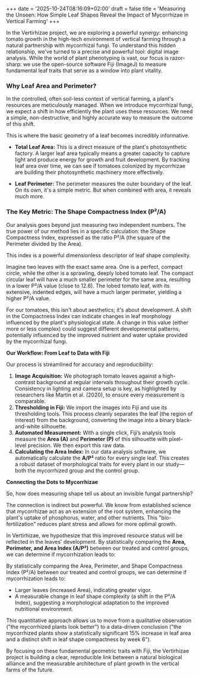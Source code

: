 +++
date = '2025-10-24T08:16:09+02:00'
draft = false
title = 'Measuring the Unseen: How Simple Leaf Shapes Reveal the Impact of Mycorrhizae in Vertical Farming'
+++

In the Vertirhizae project, we are exploring a powerful synergy: enhancing tomato growth in the high-tech environment of vertical farming through a natural partnership with mycorrhizal fungi. To understand this hidden relationship, we've turned to a precise and powerful tool: digital image analysis. While the world of plant phenotyping is vast, our focus is razor-sharp: we use the open-source software Fiji (ImageJ) to measure fundamental leaf traits that serve as a window into plant vitality.

<!--more-->

### **Why Leaf Area and Perimeter?**

In the controlled, often soil-less context of vertical farming, a plant's resources are meticulously managed. When we introduce mycorrhizal fungi, we expect a shift in how efficiently the plant uses these resources. We need a simple, non-destructive, and highly accurate way to measure the outcome of this shift.

This is where the basic geometry of a leaf becomes incredibly informative.

*   **Total Leaf Area:** This is a direct measure of the plant's photosynthetic factory. A larger leaf area typically means a greater capacity to capture light and produce energy for growth and fruit development. By tracking leaf area over time, we can see if tomatoes colonized by mycorrhizae are building their photosynthetic machinery more effectively.

*   **Leaf Perimeter:** The perimeter measures the outer boundary of the leaf. On its own, it's a simple metric. But when combined with area, it reveals much more.

### **The Key Metric: The Shape Compactness Index (P²/A)**

Our analysis goes beyond just measuring two independent numbers. The true power of our method lies in a specific calculation: the Shape Compactness Index, expressed as the ratio P²/A (the square of the Perimeter divided by the Area).

This index is a powerful dimensionless descriptor of leaf shape complexity.

Imagine two leaves with the exact same area. One is a perfect, compact circle, while the other is a sprawling, deeply lobed tomato leaf. The compact circular leaf will have a much smaller perimeter for the same area, resulting in a lower P²/A value (close to 12.6). The lobed tomato leaf, with its extensive, indented edges, will have a much larger perimeter, yielding a higher P²/A value.

For our tomatoes, this isn't about aesthetics; it's about development. A shift in the Compactness Index can indicate changes in leaf morphology influenced by the plant's physiological state. A change in this value (either more or less complex) could suggest different developmental patterns, potentially influenced by the improved nutrient and water uptake provided by the mycorrhizal fungi.

**Our Workflow: From Leaf to Data with Fiji**

Our process is streamlined for accuracy and reproducibility:

1.  **Image Acquisition:** We photograph tomato leaves against a high-contrast background at regular intervals throughout their growth cycle. Consistency in lighting and camera setup is key, as highlighted by researchers like Martin et al. (2020), to ensure every measurement is comparable.
2.  **Thresholding in Fiji:** We import the images into Fiji and use its thresholding tools. This process cleanly separates the leaf (the region of interest) from the background, converting the image into a binary black-and-white silhouette.
3.  **Automated Measurement:** With a single click, Fiji’s analysis tools measure the **Area (A)** and **Perimeter (P)** of this silhouette with pixel-level precision. We then export this raw data.
4.  **Calculating the Area Index:** In our data analysis software, we automatically calculate the **A/P²** ratio for every single leaf. This creates a robust dataset of morphological traits for every plant in our study—both the mycorrhized group and the control group.

**Connecting the Dots to Mycorrhizae**

So, how does measuring shape tell us about an invisible fungal partnership?

The connection is indirect but powerful. We know from established science that mycorrhizae act as an extension of the root system, enhancing the plant's uptake of phosphorus, water, and other nutrients. This "bio-fertilization" reduces plant stress and allows for more optimal growth.

In Vertirhizae, we hypothesize that this improved resource status will be reflected in the leaves' development. By statistically comparing the **Area, Perimeter, and Area Index (A/P²)** between our treated and control groups, we can determine if mycorrhization leads to:

By statistically comparing the Area, Perimeter, and Shape Compactness Index (P²/A) between our treated and control groups, we can determine if mycorrhization leads to:

* Larger leaves (increased Area), indicating greater vigor.
* A measurable change in leaf shape complexity (a shift in the P²/A Index), suggesting a morphological adaptation to the improved nutritional environment.

This quantitative approach allows us to move from a qualitative observation ("the mycorrhized plants look better") to a data-driven conclusion ("the mycorrhized plants show a statistically significant 15% increase in leaf area and a distinct shift in leaf shape compactness by week 6").

By focusing on these fundamental geometric traits with Fiji, the Vertirhizae project is building a clear, reproducible link between a natural biological alliance and the measurable architecture of plant growth in the vertical farms of the future.